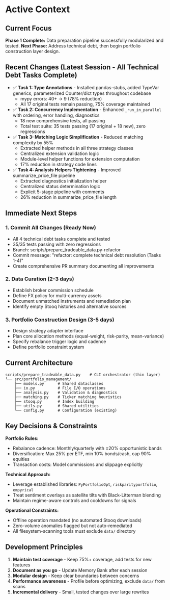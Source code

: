 # Active Context

## Current Focus

**Phase 1 Complete:** Data preparation pipeline successfully modularized and tested.
**Next Phase:** Address technical debt, then begin portfolio construction layer design.

## Recent Changes (Latest Session - All Technical Debt Tasks Complete)

- ✅ **Task 1: Type Annotations** - Installed pandas-stubs, added TypeVar generics, parameterized Counter/dict types throughout codebase
  * mypy errors: 40+ → 9 (78% reduction)
  * All 17 original tests remain passing, 75% coverage maintained
- ✅ **Task 2: Concurrency Implementation** - Enhanced `_run_in_parallel` with ordering, error handling, diagnostics
  * 18 new comprehensive tests, all passing
  * Total test suite: 35 tests passing (17 original + 18 new), zero regressions
- ✅ **Task 3: Matching Logic Simplification** - Reduced matching complexity by 55%
  * Extracted helper methods in all three strategy classes
  * Centralized extension validation logic
  * Module-level helper functions for extension computation
  * 17% reduction in strategy code lines
- ✅ **Task 4: Analysis Helpers Tightening** - Improved summarize_price_file pipeline
  * Extracted diagnostics initialization helper
  * Centralized status determination logic
  * Explicit 5-stage pipeline with comments
  * 26% reduction in summarize_price_file length

## Immediate Next Steps

### 1. Commit All Changes (Ready Now)
- All 4 technical debt tasks complete and tested
- 35/35 tests passing with zero regressions
- Branch: scripts/prepare_tradeable_data.py-refactor
- Commit message: "refactor: complete technical debt resolution (Tasks 1-4)"
- Create comprehensive PR summary documenting all improvements

### 2. Data Curation (2-3 days)
- Establish broker commission schedule
- Define FX policy for multi-currency assets
- Document unmatched instruments and remediation plan
- Identify empty Stooq histories and alternative sources

### 3. Portfolio Construction Design (3-5 days)
- Design strategy adapter interface
- Plan core allocation methods (equal-weight, risk-parity, mean-variance)
- Specify rebalance trigger logic and cadence
- Define portfolio constraint system

## Current Architecture

```
scripts/prepare_tradeable_data.py    # CLI orchestrator (thin layer)
└── src/portfolio_management/
    ├── models.py      # Shared dataclasses
    ├── io.py          # File I/O operations
    ├── analysis.py    # Validation & diagnostics
    ├── matching.py    # Ticker matching heuristics
    ├── stooq.py       # Index building
    ├── utils.py       # Shared utilities
    └── config.py      # Configuration (existing)
```

## Key Decisions & Constraints

**Portfolio Rules:**
- Rebalance cadence: Monthly/quarterly with ±20% opportunistic bands
- Diversification: Max 25% per ETF, min 10% bonds/cash, cap 90% equities
- Transaction costs: Model commissions and slippage explicitly

**Technical Approach:**
- Leverage established libraries: `PyPortfolioOpt`, `riskparityportfolio`, `empyrical`
- Treat sentiment overlays as satellite tilts with Black-Litterman blending
- Maintain regime-aware controls and cooldowns for signals

**Operational Constraints:**
- Offline operation mandated (no automated Stooq downloads)
- Zero-volume anomalies flagged but not auto-remediated
- All filesystem-scanning tools must exclude `data/` directory

## Development Principles

1. **Maintain test coverage** - Keep 75%+ coverage, add tests for new features
2. **Document as you go** - Update Memory Bank after each session
3. **Modular design** - Keep clear boundaries between concerns
4. **Performance awareness** - Profile before optimizing, exclude `data/` from scans
5. **Incremental delivery** - Small, tested changes over large rewrites
